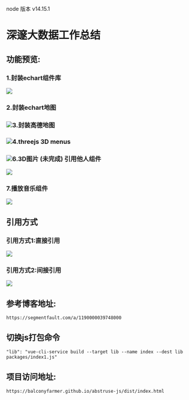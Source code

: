 node 版本 v14.15.1

# 深邃大数据工作总结

## 功能预览:

### 1.封装echart组件库

![](https://raw.githubusercontent.com/BalconyFarmer/abstruse-js/main/readmePIC/1.png)

### 2.封装echart地图

### ![](https://raw.githubusercontent.com/BalconyFarmer/abstruse-js/main/readmePIC/2.png)3.封装高德地图

### ![](https://raw.githubusercontent.com/BalconyFarmer/abstruse-js/main/readmePIC/3.png)4.threejs 3D menus

### ![](https://raw.githubusercontent.com/BalconyFarmer/abstruse-js/main/readmePIC/4.png)6.3D图片 (未完成) 引用他人组件

![](https://raw.githubusercontent.com/BalconyFarmer/abstruse-js/main/readmePIC/6.png)

### 7.播放音乐组件

![](https://raw.githubusercontent.com/BalconyFarmer/abstruse-js/main/readmePIC/7.png)

## 引用方式

### 引用方式1:直接引用

![](https://raw.githubusercontent.com/BalconyFarmer/abstruse-js/main/readmePIC/%E7%9B%B4%E6%8E%A5%E5%BC%95%E7%94%A8.png)



### 引用方式2:间接引用

![](https://raw.githubusercontent.com/BalconyFarmer/abstruse-js/main/readmePIC/%E9%97%B4%E6%8E%A5%E5%BC%95%E7%94%A8.png)

## 参考博客地址:

```
https://segmentfault.com/a/1190000039748000
```



## 切换js打包命令

```
"lib": "vue-cli-service build --target lib --name index --dest lib packages/index1.js"
```



## 项目访问地址:

```
https://balconyfarmer.github.io/abstruse-js/dist/index.html
```

